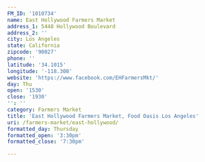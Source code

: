 ```yaml
---
FM_ID: '1010734'
name: East Hollywood Farmers Market
address_1: 5448 Hollywood Boulevard
address_2: ''
city: Los Angeles
state: California
zipcode: '90027'
phone: ''
latitude: '34.1015'
longitude: '-118.308'
website: 'https://www.facebook.com/EHFarmersMkt/'
day: Thu
open: '1530'
close: '1930'
'': ''
category: Farmers Market
title: 'East Hollywood Farmers Market, Food Oasis Los Angeles'
uri: /farmers-market/east-hollywood/
formatted_day: Thursday
formatted_open: '3:30pm'
formatted_close: '7:30pm'

---
```

